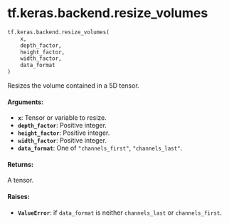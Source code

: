 <div itemscope itemtype="http://developers.google.com/ReferenceObject">
<meta itemprop="name" content="tf.keras.backend.resize_volumes" />
<meta itemprop="path" content="Stable" />
</div>

# tf.keras.backend.resize_volumes

``` python
tf.keras.backend.resize_volumes(
    x,
    depth_factor,
    height_factor,
    width_factor,
    data_format
)
```

Resizes the volume contained in a 5D tensor.

#### Arguments:

* <b>`x`</b>: Tensor or variable to resize.
* <b>`depth_factor`</b>: Positive integer.
* <b>`height_factor`</b>: Positive integer.
* <b>`width_factor`</b>: Positive integer.
* <b>`data_format`</b>: One of `"channels_first"`, `"channels_last"`.


#### Returns:

A tensor.


#### Raises:

* <b>`ValueError`</b>: if `data_format` is neither
        `channels_last` or `channels_first`.